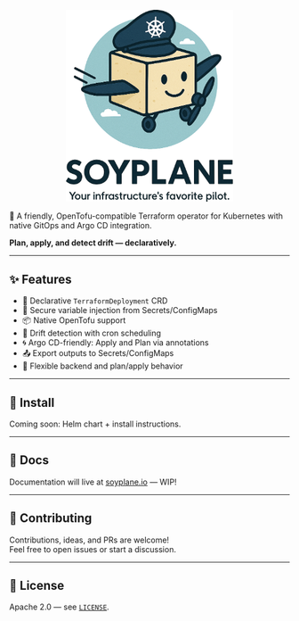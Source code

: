 <p align="center">
  <img src="assets/readme-thumbnail.png" width="300" /><br/>
</p>

🚀 A friendly, OpenTofu-compatible Terraform operator for Kubernetes with native GitOps and Argo CD integration.

**Plan, apply, and detect drift — declaratively.**

---

## ✨ Features

- 🔁 Declarative `TerraformDeployment` CRD
- 🔐 Secure variable injection from Secrets/ConfigMaps
- 📦 Native OpenTofu support
- 🔎 Drift detection with cron scheduling
- 🌀 Argo CD-friendly: Apply and Plan via annotations
- 📤 Export outputs to Secrets/ConfigMaps
- 🔧 Flexible backend and plan/apply behavior

---

## 🚀 Install

Coming soon: Helm chart + install instructions.

---

## 📘 Docs

Documentation will live at [soyplane.io](https://soyplane.io) — WIP!

---

## 🤝 Contributing

Contributions, ideas, and PRs are welcome!  
Feel free to open issues or start a discussion.

---

## 📜 License

Apache 2.0 — see [`LICENSE`](./LICENSE).
